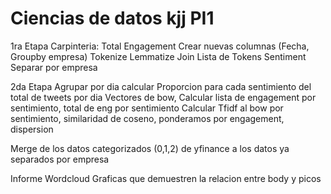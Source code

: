 # Ciencias de datos kjj PI1

1ra Etapa
  Carpinteria:
    Total Engagement
    Crear nuevas columnas (Fecha, Groupby empresa)
  Tokenize
  Lemmatize
  Join Lista de Tokens
  Sentiment
  Separar por empresa

2da Etapa
  Agrupar por dia
  calcular Proporcion para cada sentimiento del total de tweets por dia
  Vectores de bow, Calcular lista de engagement por sentimiento, total de eng por sentimiento
  Calcular Tfidf al bow por sentimiento, similaridad de coseno, ponderamos por engagement, dispersion

  Merge de los datos categorizados (0,1,2) de yfinance a los datos ya separados por empresa



Informe
  Wordcloud
  Graficas que demuestren la relacion entre body y picos